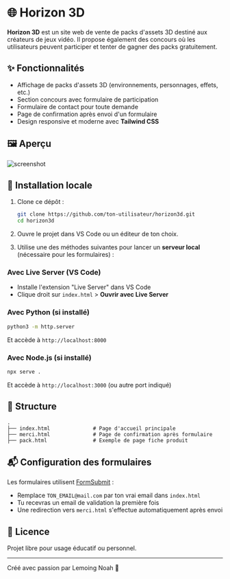 # 🌐 Horizon 3D

**Horizon 3D** est un site web de vente de packs d'assets 3D destiné aux créateurs de jeux vidéo. Il propose également des concours où les utilisateurs peuvent participer et tenter de gagner des packs gratuitement.

## ✨ Fonctionnalités

- Affichage de packs d'assets 3D (environnements, personnages, effets, etc.)
- Section concours avec formulaire de participation
- Formulaire de contact pour toute demande
- Page de confirmation après envoi d'un formulaire
- Design responsive et moderne avec **Tailwind CSS**

## 🖼 Aperçu

![screenshot](screenshot.png) <!-- Tu peux ajouter une capture d'écran de ton site ici -->

## 🚀 Installation locale

1. Clone ce dépôt :
   ```bash
   git clone https://github.com/ton-utilisateur/horizon3d.git
   cd horizon3d
   ```

2. Ouvre le projet dans VS Code ou un éditeur de ton choix.

3. Utilise une des méthodes suivantes pour lancer un **serveur local** (nécessaire pour les formulaires) :

### Avec Live Server (VS Code)
- Installe l'extension "Live Server" dans VS Code
- Clique droit sur `index.html` > **Ouvrir avec Live Server**

### Avec Python (si installé)
```bash
python3 -m http.server
```
Et accède à `http://localhost:8000`

### Avec Node.js (si installé)
```bash
npx serve .
```
Et accède à `http://localhost:3000` (ou autre port indiqué)

## 📂 Structure
```
.
├── index.html              # Page d'accueil principale
├── merci.html              # Page de confirmation après formulaire
├── pack.html               # Exemple de page fiche produit
```

## 📬 Configuration des formulaires
Les formulaires utilisent [FormSubmit](https://formsubmit.co) :
- Remplace `TON_EMAIL@mail.com` par ton vrai email dans `index.html`
- Tu recevras un email de validation la première fois
- Une redirection vers `merci.html` s'effectue automatiquement après envoi

## 📄 Licence
Projet libre pour usage éducatif ou personnel.

---
Créé avec passion par Lemoing Noah 💙
